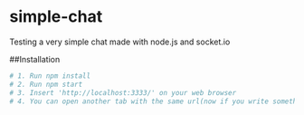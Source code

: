 # simple-chat
Testing a very simple chat made with node.js and socket.io 

##Installation

```sh
# 1. Run npm install
# 2. Run npm start
# 3. Insert 'http://localhost:3333/' on your web browser
# 4. You can open another tab with the same url(now if you write something in one it'll show up in the other too) 
```

